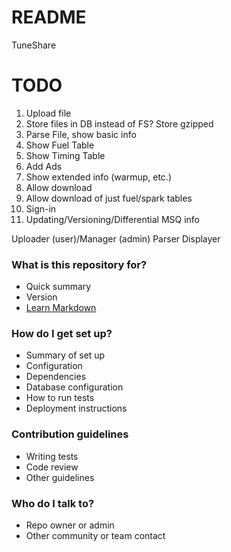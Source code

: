 # README #

TuneShare

# TODO #
1. Upload file
1. Store files in DB instead of FS? Store gzipped
1. Parse File, show basic info
1. Show Fuel Table
1. Show Timing Table
1. Add Ads
1. Show extended info (warmup, etc.)
1. Allow download
1. Allow download of just fuel/spark tables
1. Sign-in
1. Updating/Versioning/Differential MSQ info

Uploader (user)/Manager (admin)
Parser
Displayer


### What is this repository for? ###

* Quick summary
* Version
* [Learn Markdown](https://bitbucket.org/tutorials/markdowndemo)

### How do I get set up? ###

* Summary of set up
* Configuration
* Dependencies
* Database configuration
* How to run tests
* Deployment instructions

### Contribution guidelines ###

* Writing tests
* Code review
* Other guidelines

### Who do I talk to? ###

* Repo owner or admin
* Other community or team contact
